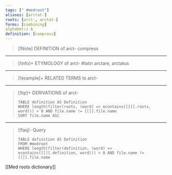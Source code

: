 ```yaml
---
tags: [" #medroot"]
aliases: [arctat-]
roots: [arct-, arctat-]
forms: [combining]
alphabet:: A
definition: [compress]
---
```

>[!Note] DEFINITION of arct-
>compress
_____
>[!info]+ ETYMOLOGY of arct-
>#latin arctare, arctatus
_____
>[!example]+ RELATED TERMS to arct-
>
_____
>[!tip]+ DERIVATIONS of arct-
>```dataview
>TABLE definition AS Definition 
>WHERE length(filter(roots, (word) => econtains([[]].roots, word))) > 0 AND file.name != [[]].file.name
>SORT file.name ASC
>```
_____
>[!faq]- Query
>```dataview
>TABLE definition AS Definition
>FROM #medroot
>WHERE length(filter(definition, (word) => econtains([[]].definition, word))) > 0 AND file.name != [[]].file.name
>```

[[Med roots dictionary]]